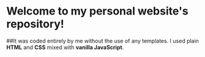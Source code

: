 # Welcome to my personal website's repository!

##It was coded entirely by me without the use of any templates.
I used plain **HTML** and **CSS** mixed with **vanilla JavaScript**.


